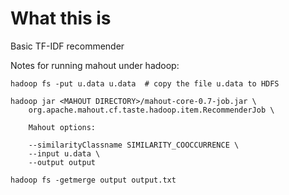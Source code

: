 # What this is
Basic TF-IDF recommender

Notes for running mahout under hadoop:

```
hadoop fs -put u.data u.data  # copy the file u.data to HDFS

hadoop jar <MAHOUT DIRECTORY>/mahout-core-0.7-job.jar \
	org.apache.mahout.cf.taste.hadoop.item.RecommenderJob \
	
	Mahout options:
	
	--similarityClassname SIMILARITY_COOCCURRENCE \
	--input u.data \
	--output output

hadoop fs -getmerge output output.txt
```
